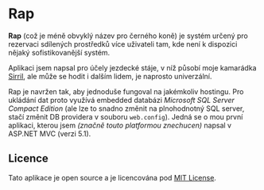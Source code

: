 Rap
===

**Rap** (což je méně obvyklý název pro černého koně) je systém určený pro rezervaci sdílených prostředků více uživateli tam, kde není k dispozici nějaký sofistikovanější systém.

Aplikaci jsem napsal pro účely jezdecké stáje, v níž působí moje kamarádka [Sirril](http://www.sirril.cz), ale může se hodit i dalším lidem, je naprosto univerzální.

Rap je navržen tak, aby jednoduše fungoval na jakémkoliv hostingu. Pro ukládání dat proto využívá embedded databázi _Microsoft SQL Server Compact Edition_ (ale lze to snadno změnit na plnohodnotný SQL server, stačí změnit DB providera v souboru ``web.config``). Jedná se o mou první aplikaci, kterou jsem _(značně touto platformou znechucen)_ napsal v ASP.NET MVC (verzi 5.1).

Licence
-------
Tato aplikace je open source a je licencována pod [MIT License](LICENSE.md).